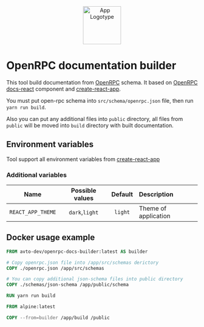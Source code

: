 <div align="center">
  <img src="https://habrastorage.org/webt/bl/zs/iw/blzsiwdibuwuxbrz4sfx2av0pew.png" alt="App Logotype" width="100" />
</div>

# OpenRPC documentation builder

This tool build documentation from [OpenRPC] schema.
It based on [OpenRPC docs-react][openrpc-docs-react] component and [create-react-app].

You must put open-rpc schema into `src/schema/openrpc.json` file, then run `yarn run build`.  

Also you can put any additional files into `public` directory,
all files from `public` will be moved into `build` directory with built documentation.

## Environment variables

Tool support all environment variables from [create-react-app]

### Additional variables

Name | Possible values | Default | Description
:---:|:---:|:---:|:---
`REACT_APP_THEME` | `dark`,`light` | `light` | Theme of application

## Docker usage example

```dockerfile
FROM avto-dev/openrpc-docs-builder:latest AS builder

# Copy openrpc.json file into /app/src/schemas derictory
COPY ./openrpc.json /app/src/schemas

# You can copy additional json-schema files into public directory
COPY ./schemas/json-schema /app/public/schema

RUN yarn run build

FROM alpine:latest

COPY --from=builder /app/build /public
```

[OpenRPC]:https://spec.open-rpc.org/
[openrpc-docs-react]:https://github.com/open-rpc/docs-react
[create-react-app]:https://github.com/facebook/create-react-app